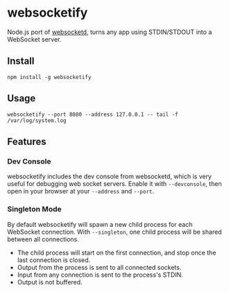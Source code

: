 # websocketify
Node.js port of [websocketd](https://github.com/joewalnes/websocketd), turns any app using STDIN/STDOUT into a WebSocket server.

## Install
```
npm install -g websocketify
```

## Usage
```
websocketify --port 8080 --address 127.0.0.1 -- tail -f /var/log/system.log
```

## Features
### Dev Console
websocketify includes the dev console from websocketd, which is very useful for debugging web socket servers.
Enable it with ```--devconsole```, then open in your browser at your ```--address``` and ```--port```.

### Singleton Mode
By default websocketify will spawn a new child process for each WebSocket connection. With ```--singleton```, one child process
will be shared between all connections.

- The child process will start on the first connection, and stop once the last connection is closed.
- Output from the process is sent to all connected sockets.
- Input from any connection is sent to the process's STDIN.
- Output is not buffered.

